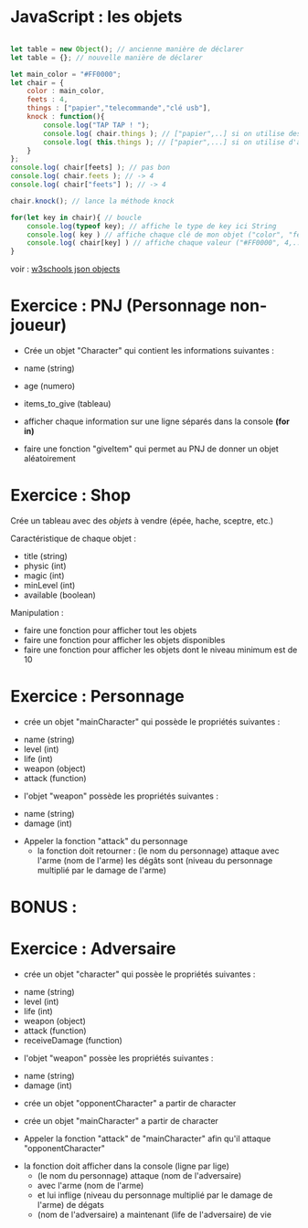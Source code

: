 # JavaScript : les objets

```javascript

let table = new Object(); // ancienne manière de déclarer
let table = {}; // nouvelle manière de déclarer

let main_color = "#FF0000";
let chair = {
	color : main_color,
	feets : 4,
	things : ["papier","telecommande","clé usb"],
	knock : function(){
		console.log("TAP TAP ! ");
		console.log( chair.things ); // ["papier",..] si on utilise des références 
		console.log( this.things ); // ["papier",...] si on utilise d'autres instances
	}
};
console.log( chair[feets] ); // pas bon
console.log( chair.feets ); // -> 4
console.log( chair["feets"] ); // -> 4

chair.knock(); // lance la méthode knock

for(let key in chair){ // boucle
	console.log(typeof key); // affiche le type de key ici String
	console.log( key ) // affiche chaque clé de mon objet ("color", "feets",...)
	console.log( chair[key] ) // affiche chaque valeur ("#FF0000", 4,...)
}
```

voir : [w3schools json objects](https://www.w3schools.com/js/js_json_objects.asp)



# Exercice : PNJ (Personnage non-joueur)

* Crée un objet "Character" qui contient les informations suivantes : 

- name (string) 
- age (numero) 
- items_to_give (tableau)

- afficher chaque information sur une ligne séparés dans la console __(for in)__
- faire une fonction "giveItem" qui permet au PNJ de donner un objet aléatoirement

# Exercice : Shop

Crée un tableau avec des *objets* à vendre (épée, hache, sceptre, etc.)

Caractéristique de chaque objet :

- title (string) 
- physic (int)
- magic (int)
- minLevel (int)
- available (boolean)

Manipulation :

- faire une fonction pour afficher tout les objets
- faire une fonction pour afficher les objets disponibles
- faire une fonction pour afficher les objets dont le niveau minimum est de 10


# Exercice : Personnage

* crée un objet "mainCharacter" qui possède le propriétés suivantes : 
- name (string) 
- level (int) 
- life (int) 
- weapon (object) 
- attack (function) 

* l'objet "weapon" possède les propriétés suivantes :
- name (string) 
- damage (int) 

* Appeler la fonction "attack" du personnage
	- la fonction doit retourner :
		(le nom du personnage) attaque avec l'arme (nom de l'arme) les dégâts sont (niveau du personnage multiplié par le damage de l'arme)



# BONUS :

# Exercice : Adversaire

* crée un objet "character" qui possèe le propriétés suivantes : 

- name (string) 
- level (int) 
- life (int) 
- weapon (object) 
- attack (function)
- receiveDamage (function)

* l'objet "weapon" possèe les propriétés suivantes :

- name (string) 
- damage (int) 

* crée un objet "opponentCharacter" a partir de character
* crée un objet "mainCharacter" a partir de character

* Appeler la fonction "attack" de "mainCharacter" afin qu'il attaque "opponentCharacter"
- la fonction doit afficher dans la console (ligne par lige)
	+ (le nom du personnage) attaque (nom de l'adversaire)
	+ avec l'arme (nom de l'arme) 
	+ et lui inflige (niveau du personnage multiplié par le damage de l'arme) de dégats
	+ (nom de l'adversaire) a maintenant (life de l'adversaire) de vie

